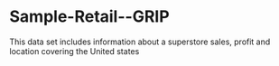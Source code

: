 # Sample-Retail--GRIP
This data set includes information about a superstore sales, profit and location covering the United states
